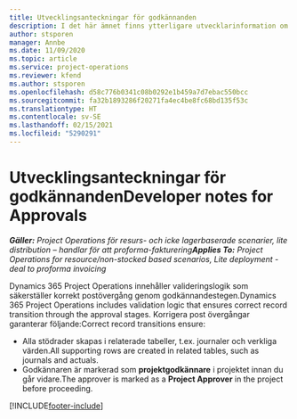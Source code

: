 ```yaml
---
title: Utvecklingsanteckningar för godkännanden
description: I det här ämnet finns ytterligare utvecklarinformation om att arbeta med godkännanden.
author: stsporen
manager: Annbe
ms.date: 11/09/2020
ms.topic: article
ms.service: project-operations
ms.reviewer: kfend
ms.author: stsporen
ms.openlocfilehash: d58c776b0341c08b0292e1b459a7d7ebac550bcc
ms.sourcegitcommit: fa32b1893286f20271fa4ec4be8fc68bd135f53c
ms.translationtype: HT
ms.contentlocale: sv-SE
ms.lasthandoff: 02/15/2021
ms.locfileid: "5290291"
---
```

# <a name="developer-notes-for-approvals"></a><span data-ttu-id="ee1ed-103">Utvecklingsanteckningar för godkännanden</span><span class="sxs-lookup"><span data-stu-id="ee1ed-103">Developer notes for Approvals</span></span>

<span data-ttu-id="ee1ed-104">_**Gäller:** Project Operations för resurs- och icke lagerbaserade scenarier, lite distribution – handlar för att proforma-fakturering_</span><span class="sxs-lookup"><span data-stu-id="ee1ed-104">_**Applies To:** Project Operations for resource/non-stocked based scenarios, Lite deployment - deal to proforma invoicing_</span></span>

<span data-ttu-id="ee1ed-105">Dynamics 365 Project Operations innehåller valideringslogik som säkerställer korrekt postövergång genom godkännandestegen.</span><span class="sxs-lookup"><span data-stu-id="ee1ed-105">Dynamics 365 Project Operations includes validation logic that ensures correct record transition through the approval stages.</span></span> <span data-ttu-id="ee1ed-106">Korrigera post övergångar garanterar följande:</span><span class="sxs-lookup"><span data-stu-id="ee1ed-106">Correct record transitions ensure:</span></span> 

  - <span data-ttu-id="ee1ed-107">Alla stödrader skapas i relaterade tabeller, t.ex. journaler och verkliga värden.</span><span class="sxs-lookup"><span data-stu-id="ee1ed-107">All supporting rows are created in related tables, such as journals and actuals.</span></span>
  - <span data-ttu-id="ee1ed-108">Godkännaren är markerad som **projektgodkännare** i projektet innan du går vidare.</span><span class="sxs-lookup"><span data-stu-id="ee1ed-108">The approver is marked as a **Project Approver** in the project before proceeding.</span></span>


[!INCLUDE[footer-include](../includes/footer-banner.md)]